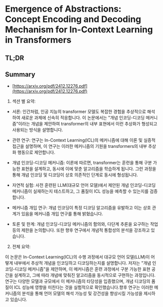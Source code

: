 # Emergence of Abstractions: Concept Encoding and Decoding Mechanism for In-Context Learning in Transformers
## TL;DR
## Summary
- [https://arxiv.org/pdf/2412.12276.pdf](https://arxiv.org/pdf/2412.12276.pdf)

1. 섹션 별 요약:

- 서론: 인간처럼, 인공 지능의 transformer 모델도 복잡한 경험을 추상적으로 해석하여 새로운 과제에 신속히 적응합니다. 이 논문에서는 "개념 인코딩-디코딩 메커니즘"이라는 개념을 제안하여 transformer의 내부 표현에서 이런 추상화가 형성되고 사용되는 방식을 설명합니다.

- 관련 연구: 연구는 In-Context Learning(ICL)의 메커니즘에 대해 이론 및 실증적 접근을 설명하며, 이 연구는 이러한 메커니즘의 기원을 transformers의 내부 추상화 행동으로 제안합니다.

- 개념 인코딩-디코딩 메커니즘: 이론에 따르면, transformer는 훈련을 통해 구분 가능한 표현을 설계하고, 동시에 이에 맞춘 알고리즘을 학습하게 됩니다. 그런 과정을 통해 개념 인코딩 및 디코딩이 상호 의존적인 단계로 동시에 형성됩니다.

- 자연적 실험: 사전 훈련된 LLM(대규모 언어 모델)에서 제안된 개념 인코딩-디코딩 메커니즘이 실재하는지 테스트하고, 그 품질이 ICL 성능을 예측할 수 있는지를 검증합니다.

- 메커니즘 개입 연구: 개념 인코딩이 특정 디코딩 알고리즘을 유발하고 이는 상호 관계가 있음을 메커니즘 개입 연구를 통해 밝혔습니다.

- 토론 및 한계: 개념 인코딩-디코딩 메커니즘의 함의와, 다단계 추론을 요구하는 작업 등의 제한을 논의합니다. 또한 향후 연구에서 개념적 통합성의 분석을 강조하고 있습니다.

2. 전체 요약:

이 논문은 In-Context Learning(ICL)의 수행 과정에서 대규모 언어 모델(LLM)이 어떻게 내부에서 추상적 개념을 인코딩하고 디코딩하는지를 설명합니다. 저자는 "개념 인코딩-디코딩 메커니즘"을 제안하며, 이 메커니즘은 훈련 과정에서 구분 가능한 표현 공간을 설계하고, 그에 따라 개념에 맞춰진 알고리즘을 동시적으로 구현하는 과정입니다. 연구는 다양한 모델과 규모에서 이 메커니즘의 타당성을 입증했으며, 개념 디코딩의 품질이 ICL 성능에 영향을 미친다는 것을 실험적으로 확인했습니다.향후 연구는 이러한 메커니즘의 분석을 통해 언어 모델의 해석 가능성 및 강건성을 향상시킬 가능성을 제시하고 있습니다.